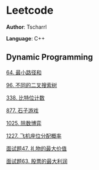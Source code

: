 # Leetcode

**Author**: Tscharrl

**Language**: C++


## Dynamic Programming

[64. 最小路径和](https://github.com/Tscharrl/Leetcode/blob/master/64.%20%E6%9C%80%E5%B0%8F%E8%B7%AF%E5%BE%84%E5%92%8C.cpp)

[96. 不同的二叉搜索树](https://github.com/Tscharrl/Leetcode/blob/master/96.%20%E4%B8%8D%E5%90%8C%E7%9A%84%E4%BA%8C%E5%8F%89%E6%90%9C%E7%B4%A2%E6%A0%91.cpp)

[338. 比特位计数](https://github.com/Tscharrl/Leetcode/blob/master/338.%20%E6%AF%94%E7%89%B9%E4%BD%8D%E8%AE%A1%E6%95%B0.cpp)

[877. 石子游戏](https://github.com/Tscharrl/Leetcode/blob/master/877.%20%E7%9F%B3%E5%AD%90%E6%B8%B8%E6%88%8F.cpp)

[1025. 除数博弈](https://github.com/Tscharrl/Leetcode/blob/master/1025.%20%E9%99%A4%E6%95%B0%E5%8D%9A%E5%BC%88.cpp)

[1227. 飞机座位分配概率](https://github.com/Tscharrl/Leetcode/blob/master/1227.%20%E9%A3%9E%E6%9C%BA%E5%BA%A7%E4%BD%8D%E5%88%86%E9%85%8D%E6%A6%82%E7%8E%87.cpp)

[面试题47. 礼物的最大价值](https://github.com/Tscharrl/Leetcode/blob/master/%E9%9D%A2%E8%AF%95%E9%A2%9847.%20%E7%A4%BC%E7%89%A9%E7%9A%84%E6%9C%80%E5%A4%A7%E4%BB%B7%E5%80%BC.cpp)

[面试题63. 股票的最大利润](https://github.com/Tscharrl/Leetcode/blob/master/%E9%9D%A2%E8%AF%95%E9%A2%9863.%20%E8%82%A1%E7%A5%A8%E7%9A%84%E6%9C%80%E5%A4%A7%E5%88%A9%E6%B6%A6.cpp)
